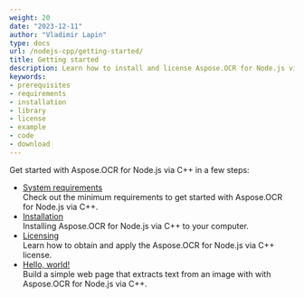 ```yaml
---
weight: 20
date: "2023-12-11"
author: "Vladimir Lapin"
type: docs
url: /nodejs-cpp/getting-started/
title: Getting started
description: Learn how to install and license Aspose.OCR for Node.js via C++ and how to write simple web-based OCR applications.
keywords:
- prerequisites
- requirements
- installation
- library
- license
- example
- code
- download
---
```


Get started with Aspose.OCR for Node.js via C++ in a few steps:

- [System requirements](/ocr/nodejs-cpp/system-requirements/)  
  Check out the minimum requirements to get started with Aspose.OCR for Node.js via C++.
- [Installation](/ocr/nodejs-cpp/installation/)  
  Installing Aspose.OCR for Node.js via C++ to your computer.
- [Licensing](/ocr/nodejs-cpp/licensing/)  
  Learn how to obtain and apply the Aspose.OCR for Node.js via C++ license.
- [Hello, world!](/ocr/nodejs-cpp/hello-world/)  
  Build a simple web page that extracts text from an image with with Aspose.OCR for Node.js via C++.
